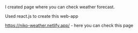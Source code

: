 I created page where you can check weather forecast.

Used react.js to create this web-app

https://niko-weather.netlify.app/ - here you can check this page
